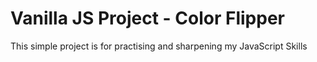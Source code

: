 # Vanilla JS Project - Color Flipper

This simple project is for practising and sharpening my JavaScript Skills
